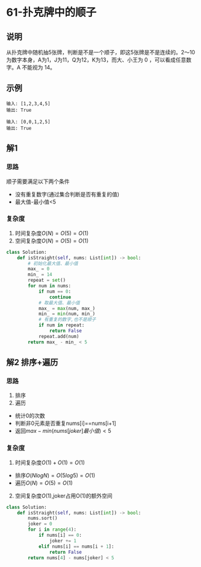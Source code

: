# 61-扑克牌中的顺子

## 说明
从扑克牌中随机抽5张牌，判断是不是一个顺子，即这5张牌是不是连续的。2～10为数字本身，A为1，J为11，Q为12，K为13，而大、小王为 0 ，可以看成任意数字。A 不能视为 14。

## 示例
```
输入: [1,2,3,4,5]
输出: True

输入: [0,0,1,2,5]
输出: True
```

## 解1

### 思路
顺子需要满足以下两个条件
- 没有重复数字(通过集合判断是否有重复的值)
- 最大值-最小值<5

### 复杂度
1. 时间复杂度$O(N)=O(5)=O(1)$
2. 空间复杂度$O(N)=O(5)=O(1)$

```python
class Solution:
    def isStraight(self, nums: List[int]) -> bool:
        # 初始化最大值、最小值
        max_ = 0
        min_ = 14
        repeat = set()
        for num in nums:
            if num == 0:
                continue
            # 取最大值、最小值
            max_ = max(num, max_)
            min_ = min(num, min_)
            # 有重复的数字,也不是顺子
            if num in repeat:
                return False
            repeat.add(num)
        return max_ - min_ < 5
```

## 解2 排序+遍历

### 思路
1. 排序
2. 遍历
- 统计0的次数
- 判断非0元素是否重复nums[i]==nums[i+1]
- 返回$max-min(nums[joker]最小值)<5$

### 复杂度
1. 时间复杂度$O(1)+O(1)=O(1)$
- 排序$O(NlogN)=O(5log5)=O(1)$
- 遍历$O(N)=O(5)=O(1)$
2. 空间复杂度$O(1)$,joker占用O(1)的额外空间

```python
class Solution:
    def isStraight(self, nums: List[int]) -> bool:
        nums.sort()
        joker = 0
        for i in range(4):
            if nums[i] == 0:
                joker += 1
            elif nums[i] == nums[i + 1]:
                return False
        return nums[4] - nums[joker] < 5
```